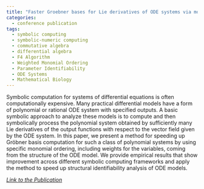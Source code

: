 ```yaml
---
title: "Faster Groebner bases for Lie derivatives of ODE systems via monomial orderings"
categories:
  - conference publication
tags:
  - symbolic computing
  - symbolic-numeric computing
  - commutative algebra
  - differential algebra
  - F4 Algorithm
  - Weighted Monomial Ordering
  - Parameter Identifiability
  - ODE Systems
  - Mathematical Biology
---
```


Symbolic computation for systems of differential equations is often computationally expensive. Many practical differential models have a form of polynomial or rational ODE system with specified outputs. A basic symbolic approach to analyze these models is to compute and then symbolically process the polynomial system obtained by sufficiently many Lie derivatives of the output functions with respect to the vector field given by the ODE system. In this paper, we present a method for speeding up Gröbner basis computation for such a class of polynomial systems by using specific monomial ordering, including weights for the variables, coming from the structure of the ODE model. We provide empirical results that show improvement across different symbolic computing frameworks and apply the method to speed up structural identifiability analysis of ODE models.

<cite><a href="https://dl.acm.org/doi/abs/10.1145/3666000.3669695">Link to the Publication</a></cite>

